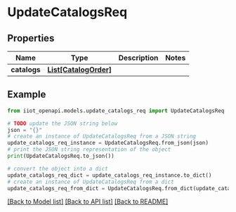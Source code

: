 # UpdateCatalogsReq


## Properties

Name | Type | Description | Notes
------------ | ------------- | ------------- | -------------
**catalogs** | [**List[CatalogOrder]**](CatalogOrder.md) |  | 

## Example

```python
from iiot_openapi.models.update_catalogs_req import UpdateCatalogsReq

# TODO update the JSON string below
json = "{}"
# create an instance of UpdateCatalogsReq from a JSON string
update_catalogs_req_instance = UpdateCatalogsReq.from_json(json)
# print the JSON string representation of the object
print(UpdateCatalogsReq.to_json())

# convert the object into a dict
update_catalogs_req_dict = update_catalogs_req_instance.to_dict()
# create an instance of UpdateCatalogsReq from a dict
update_catalogs_req_from_dict = UpdateCatalogsReq.from_dict(update_catalogs_req_dict)
```
[[Back to Model list]](../README.md#documentation-for-models) [[Back to API list]](../README.md#documentation-for-api-endpoints) [[Back to README]](../README.md)


